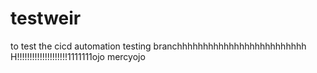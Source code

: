 # testweir
to test the cicd automation
testing
branchhhhhhhhhhhhhhhhhhhhhhhhh
H!!!!!!!!!!!!!!!!!!!!1111111ojo
mercyojo
